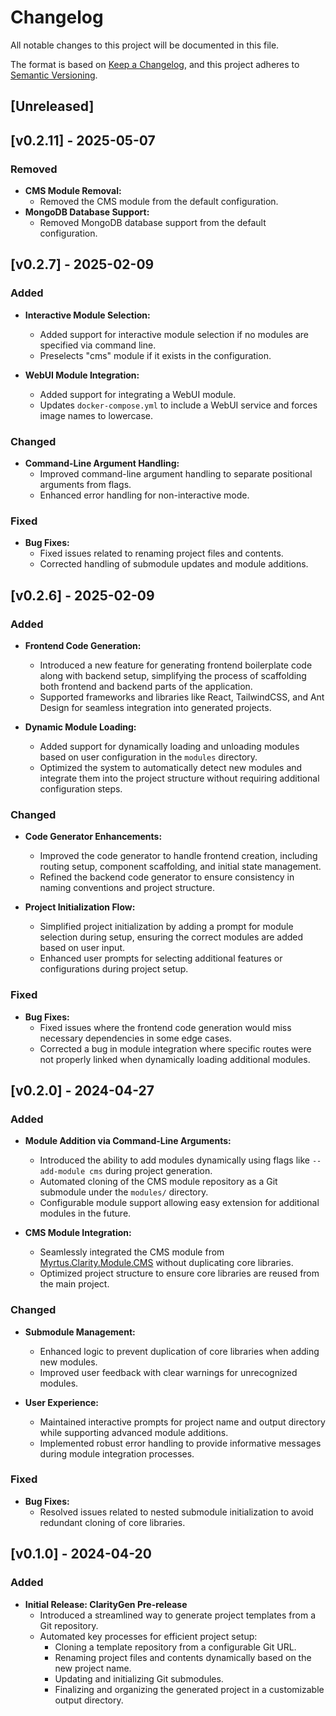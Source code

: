 # Changelog

All notable changes to this project will be documented in this file.

The format is based on [Keep a Changelog](https://keepachangelog.com/en/1.0.0/),
and this project adheres to [Semantic Versioning](https://semver.org/spec/v2.0.0.html).

## [Unreleased]

## [v0.2.11] - 2025-05-07

### Removed
- **CMS Module Removal:**
  - Removed the CMS module from the default configuration.
- **MongoDB Database Support:**
  - Removed MongoDB database support from the default configuration.
  
## [v0.2.7] - 2025-02-09

### Added
- **Interactive Module Selection:**
  - Added support for interactive module selection if no modules are specified via command line.
  - Preselects "cms" module if it exists in the configuration.

- **WebUI Module Integration:**
  - Added support for integrating a WebUI module.
  - Updates `docker-compose.yml` to include a WebUI service and forces image names to lowercase.

### Changed
- **Command-Line Argument Handling:**
  - Improved command-line argument handling to separate positional arguments from flags.
  - Enhanced error handling for non-interactive mode.

### Fixed
- **Bug Fixes:**
  - Fixed issues related to renaming project files and contents.
  - Corrected handling of submodule updates and module additions.

## [v0.2.6] - 2025-02-09

### Added
- **Frontend Code Generation:**
  - Introduced a new feature for generating frontend boilerplate code along with backend setup, simplifying the process of scaffolding both frontend and backend parts of the application.
  - Supported frameworks and libraries like React, TailwindCSS, and Ant Design for seamless integration into generated projects.

- **Dynamic Module Loading:**
  - Added support for dynamically loading and unloading modules based on user configuration in the `modules` directory.
  - Optimized the system to automatically detect new modules and integrate them into the project structure without requiring additional configuration steps.

### Changed
- **Code Generator Enhancements:**
  - Improved the code generator to handle frontend creation, including routing setup, component scaffolding, and initial state management.
  - Refined the backend code generator to ensure consistency in naming conventions and project structure.
  
- **Project Initialization Flow:**
  - Simplified project initialization by adding a prompt for module selection during setup, ensuring the correct modules are added based on user input.
  - Enhanced user prompts for selecting additional features or configurations during project setup.

### Fixed
- **Bug Fixes:**
  - Fixed issues where the frontend code generation would miss necessary dependencies in some edge cases.
  - Corrected a bug in module integration where specific routes were not properly linked when dynamically loading additional modules.

## [v0.2.0] - 2024-04-27

### Added
- **Module Addition via Command-Line Arguments:**
  - Introduced the ability to add modules dynamically using flags like `--add-module cms` during project generation.
  - Automated cloning of the CMS module repository as a Git submodule under the `modules/` directory.
  - Configurable module support allowing easy extension for additional modules in the future.

- **CMS Module Integration:**
  - Seamlessly integrated the CMS module from [Myrtus.Clarity.Module.CMS](https://github.com/sercanio/Myrtus.Clarity.Module.CMS.git) without duplicating core libraries.
  - Optimized project structure to ensure core libraries are reused from the main project.

### Changed
- **Submodule Management:**
  - Enhanced logic to prevent duplication of core libraries when adding new modules.
  - Improved user feedback with clear warnings for unrecognized modules.

- **User Experience:**
  - Maintained interactive prompts for project name and output directory while supporting advanced module additions.
  - Implemented robust error handling to provide informative messages during module integration processes.

### Fixed
- **Bug Fixes:**
  - Resolved issues related to nested submodule initialization to avoid redundant cloning of core libraries.

## [v0.1.0] - 2024-04-20

### Added
- **Initial Release: ClarityGen Pre-release**
  - Introduced a streamlined way to generate project templates from a Git repository.
  - Automated key processes for efficient project setup:
    - Cloning a template repository from a configurable Git URL.
    - Renaming project files and contents dynamically based on the new project name.
    - Updating and initializing Git submodules.
    - Finalizing and organizing the generated project in a customizable output directory.
